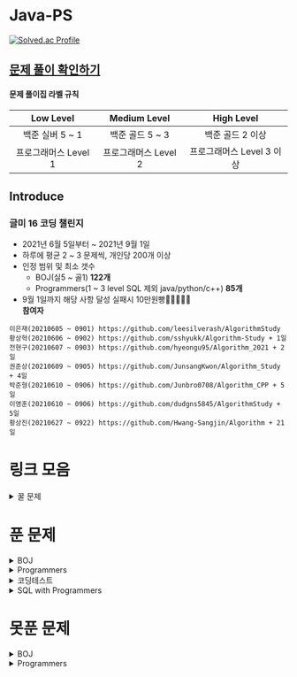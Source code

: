# Java-PS

[![Solved.ac Profile](http://mazassumnida.wtf/api/v2/generate_badge?boj=dudqja8847)](https://solved.ac/dudqja8847/)  

## [문제 풀이 확인하기](https://github.com/Sinlicon-Valley/Algorithm2021/issues)
#### 문제 풀이집 라벨 규칙
| Low Level | Medium Level | High Level |
|:------:|:------:|:------:|
|백준 실버 5 ~ 1|백준 골드 5 ~ 3|백준 골드 2 이상|
|프로그래머스 Level 1|프로그래머스 Level 2|프로그래머스 Level 3 이상|

## Introduce
### 글미 16 코딩 챌린지
- 2021년 6월 5일부터 ~ 2021년 9월 1일  
- 하루에 평균 2 ~ 3 문제씩, 개인당 200개 이상
- 인정 범위 및 최소 갯수
  - BOJ(실5 ~ 골1) **122개**  
  - Programmers(1 ~ 3 level SQL 제외 java/python/c++) **85개**  
- 9월 1일까지 해당 사항 달성 실패시 10만원빵🤲🤲🤲🤲🤲  
**참여자**  
```이영범(20210605 ~ 0901) https://github.com/Sinlicon-Valley/Algorithm2021  
이은재(20210605 ~ 0901) https://github.com/leesilverash/AlgorithmStudy  
황상혁(20210606 ~ 0902) https://github.com/sshyukk/Algorithm-Study + 1일  
전현구(20210607 ~ 0903) https://github.com/hyeongu95/Algorithm_2021 + 2일  
권준상(20210609 ~ 0905) https://github.com/JunsangKwon/Algorithm_Study + 4일  
박준형(20210610 ~ 0906) https://github.com/Junbro0708/Algorithm_CPP + 5일  
이영훈(20210610 ~ 0906) https://github.com/dudgns5845/AlgorithmStudy + 5일  
황상진(20210627 ~ 0922) https://github.com/Hwang-Sangjin/Algorithm + 21일  
```

# 링크 모음
<details>
    <summary>꿀 문제</summary>
    문제추천 https://github.com/tony9402/baekjoon/blob/main/picked.md
</details>

# 푼 문제
<details>
    <summary>BOJ</summary>

|    문제     |       제목        |                   유형                   | 비고  |
|:---------:|:---------------:|:--------------------------------------:|:---:|
| BOJ 1003  |     피보나치 함수     |                   DP                   |  ⁉  |
| BOJ 1010  |      다리 놓기      |                   DP                   ||
| BOJ 1026  |       보물        |                Sorting                 ||
| BOJ 1051  |     숫자 정사각형     |         Implement, Brute Force         ||
| BOJ 1094  |       막대기       |             Binary Search              ||
| BOJ 1158  |     요세푸스 문제     |                 Queue                  ||
| BOJ 1197  |    최소 스패닝 트리    |        MST, Kruskal, Union Find        ||
| BOJ 1292  |    쉽게 푸는 문제     |               Implement                ||
| BOJ 1300  |      K번째 수      |             Binary Search              ||
| BOJ 1302  |      베스트셀러      |             Hash Set & Map             ||
| BOJ 1389  | 케빈 베이컨의 6단계 법칙  |          Floyd Warshall, BFS           ||
| BOJ 1406  |       에디터       |                 Stack                  ||
| BOJ 1439  |       뒤집개       |                 Greedy                 ||
| BOJ 1461  |       도서관       |                 Greedy                 ||
| BOJ 1463  |       뒤집개       |                   DP                   | 💦  |
| BOJ 1475  |       방번호       |               Implement                ||
| BOJ 1504  |    특정한 최단 경로    |            Graph, Dijkstra             ||
| BOJ 1520  |      내리막길       |             Graph, DP, DFS             ||
| BOJ 1620  | 나는야 포켓몬 마스터 이다솜 |                HashMap                 ||
| BOJ 1655  |    가운데를 말해요     |             Priority Queue             ||
| BOJ 1697  |      숨바꼭질       |                  BFS                   ||
| BOJ 1744  |      수 묶기       |                 Greedy                 ||
| BOJ 1753  |      최단경로       |        Dijkstra, Priority Queue        ||
| BOJ 1759  |     암호 만들기      |       Combination, Backtracking        ||
| BOJ 1874  |      스택 수열      |                 Stack                  ||
| BOJ 1904  |      01타일       |                   DP                   ||
| BOJ 1916  |    최소비용 구하기     |        Dijkstra, Priority Queue        ||
| BOJ 1920  |      수 찾기       |             Binary Search              ||
| BOJ 1926  |       그림        |                  BFS                   ||
| BOJ 1927  |      최소 힙       |             Priority Queue             ||
| BOJ 1931  |     회의실 배정      |                 Greedy                 ||
| BOJ 1946  |      신입사원       |                 Greedy                 ||
| BOJ 1966  |    프린터 Queue    |         Queue, Priority Queue          ||
| BOJ 1976  |      여행가자       |               Graph, BFS               ||
| BOJ 1987  |       알파벳       |                  DFS                   ||
| BOJ 1991  |      트리 순회      |                  Tree                  ||
| BOJ 2109  |      순회강연       |                 Greedy                 ||
| BOJ 2164  |      카드 2       |                 Queue                  ||
| BOJ 2174  |    로봇 시뮬레이션     |               Simulation               ||
| BOJ 2212  |       센서        |                 Greedy                 ||
| BOJ 2407  |       조합        |            Combination, DP             ||
| BOJ 2457  |     공주님의 정원     |                 Greedy                 | 💦  |
| BOJ 2493  |        탑        |                 Stack                  ||
| BOJ 2563  |       색종이       |               Implement                ||
| BOJ 2564  |       경비원       |               Implement                ||
| BOJ 2573  |       빙산        |         Graph, BFS, Implement          ||
| BOJ 2577  |     숫자의 개수      |                 String                 ||
| BOJ 2578  |       빙고        |               Implement                ||
| BOJ 2583  |     영역 구하기      |                  BFS                   ||
| BOJ 2609  |  최대공약수와 최소공배수   |          Math, Number Theory           ||
| BOJ 2644  |      촌수계산       |                  BFS                   ||
| BOJ 2696  |     중앙값 구하기     |             Priority Queue             ||
| BOJ 2776  |       암기왕       |             Hash Set & Map             ||
| BOJ 2799  |      블라인드       |               Implement                ||
| BOJ 2839  |      설탕배달       |                   DP                   ||
| BOJ 2847  |   게임을 만든 동준이    |                 Greedy                 ||
| BOJ 2947  |      나무조각       |               Simulation               ||
| BOJ 2960  |   에라토스테네스의 체    |               Implement                ||
| BOJ 3055  |       탈출        |                  BFS                   ||
| BOJ 3107  |      IPv6       |           Implement, String            ||
| BOJ 3190  |        뱀        |               Implement                ||
| BOJ 3425  |       고스택       |            Implement, Stack            ||
| BOJ 4179  |       불!        |                  BFS                   ||
| BOJ 4358  |       생태학       |             Hash Set & Map             ||
| BOJ 4796  |       캠핑        |                 Greedy                 ||
| BOJ 4963  |      섬의 개수      |                  BFS                   ||
| BOJ 5397  |       키로거       |                 Stack                  ||
| BOJ 5430  |       AC        |               Implement                ||
| BOJ 5567  |       결혼식       |      Implement, Graph Search, BFS      ||
| BOJ 5972  |      택배 배송      | Graph Search, Dijkstra, Priority Queue ||
| BOJ 6593  |      상범 빌딩      |               Graph, BFS               ||
| BOJ 6603  |       로또        |       Combination, Backtracking        ||
| BOJ 7576  |       토마토       |                  BFS                   ||
| BOJ 7562  |     나이트의 이동     |                  BFS                   ||
| BOJ 7785  |    회사에 있는 사람    |                HashSet                 ||
| BOJ 8979  |       올림픽       |               Implement                ||
| BOJ 9184  |    신나는 함수 실행    |                   DP                   ||
| BOJ 9461  |     파도반 수열      |                   DP                   ||
| BOJ 9625  |      BABBA      |                   DP                   ||
| BOJ 9663  |     N-Queen     |              Backtracking              | 💦  |
| BOJ 9935  |     문자열 폭발      |             String, Stack              ||
| BOJ 10026 |      적록색약       |                  BFS                   ||
| BOJ 10157 |      자리배정       |               Implement                ||
| BOJ 10807 |      개수 세기      |               Implement                ||
| BOJ 10814 |   나이순 Sorting   |                Sorting                 ||
| BOJ 10816 |     숫자 카드2      |                HashMap                 ||
| BOJ 10828 |      Stack      |                 Stack                  ||
| BOJ 10845 |      Queue      |                 Queue                  ||
| BOJ 10972 |      다음 순열      |              Permutation               ||
| BOJ 10973 |      이전 순열      |              Permutation               ||
| BOJ 11047 |      동전 0       |                 Greedy                 ||
| BOJ 11279 |      최대 힙       |             Priority Queue             ||
| BOJ 11286 |      절댓값 힙      |             Priority Queue             ||
| BOJ 11399 |       ATM       |                 Greedy                 ||
| BOJ 11403 |      경로 찾기      |             Floyd Warshall             ||
| BOJ 11404 |      플로이드       |             Floyd Warshall             ||
| BOJ 11501 |       주식        |                 Greedy                 ||
| BOJ 11650 |     좌표 정렬하기     |                Sorting                 ||
| BOJ 11651 |    좌표 정렬하기2     |                Sorting                 ||
| BOJ 11724 |    연결 요소의 개수    |                  BFS                   ||
| BOJ 11866 |    요세푸스 문제 0    |                 Queue                  ||
| BOJ 13164 |     행복 유치원      |                 Greedy                 ||
| BOJ 13305 |       주유소       |                 Greedy                 | 💦  |
| BOJ 13335 |       트럭        |         Implement, Simulation          ||
| BOJ 13414 |      수강신청       |             Hash Set & Map             ||
| BOJ 14500 |      테트로미노      |         Brute Force, Implement         ||
| BOJ 14503 |     로봇 청소기      |         Implement, Simulation          ||
| BOJ 14719 |       빗물        |         Implement, Simulation          ||
| BOJ 14923 |      미로탈출       |               BFS, Graph               ||
| BOJ 14940 |     쉬운 최단거리     |               Graph, BFS               ||
| BOJ 15649 |     N과 M(1)     |              Backtracking              ||
| BOJ 15650 |     N과 M(2)     |              Backtracking              ||
| BOJ 15651 |     N과 M(3)     |              Backtracking              ||
| BOJ 15652 |     N과 M(4)     |              Backtracking              ||
| BOJ 15654 |     N과 M(5)     |              Backtracking              ||
| BOJ 15655 |     N과 M(6)     |              Backtracking              ||
| BOJ 15656 |     N과 M(7)     |              Backtracking              ||
| BOJ 15657 |     N과 M(8)     |              Backtracking              ||
| BOJ 15663 |     N과 M(9)     |              Backtracking              ||
| BOJ 15664 |    N과 M(10)     |              Backtracking              ||
| BOJ 15665 |    N과 M(11)     |              Backtracking              ||
| BOJ 15666 |    N과 M(12)     |              Backtracking              ||
| BOJ 15686 |      치킨 배달      |               Implement                | 👍  |
| BOJ 15903 |    카드 합체 놀이     |         Greedy, Priority Queue         ||
| BOJ 11652 |       카드        |              Brute Force               ||
| BOJ 17219 |     비밀번호 찾기     |                HashMap                 ||
| BOJ 17298 |       오큰수       |                 Stack                  | 💦  |
| BOJ 17478 |   재귀함수가 뭔가요?    |          Recursion, Implement          ||
| BOJ 18352 |  특정 거리의 도시 찾기   |             Dijkstra, BFS              ||
| BOJ 18405 |     경쟁적 점염      |         Implement, BFS, Graph          ||

</details>

<details>
    <summary>Programmers</summary>

| 문제 | 제목 | 유형 | 비고 |
|:------:|:------:|:------:|:------:|
|Programmers|기능 개발|Stack, Queue||
|Programmers|다리를 지나는 트럭|Queue||
|Programmers|프린터|Queue||
|Programmers|주식가격|Stack, Queue||
|Programmers|K번째 수|Sorting||
|Programmers|포켓몬|HashSet||
|Programmers|크레인 인형뽑기 게임|Stack, Implement|2019 카카오 개발자 겨울 인턴십|
|Programmers|신규 아이디 추천|String, Implement|2021 KAKAO BLIND RECRUITMENT|
|Programmers|완주하지 못한 선수|HashMap||
|Programmers|가운데 글자 가져오기|String||
|Programmers|키패드 누르기|Implement|2020 카카오 인턴십|
|Programmers|모의고사|Brute Force, Implement||
|Programmers|로또의 최고 순위와 최저 순위|Implement|2021 Dev-Matching: 웹 백엔드 개발자(상반기)|
|Programmers|내적|Implement|월간 코드 챌린지 시즌1|
|Programmers|실패율|Implement, Sorting|2019 KAKAO BLIND RECRUITMENT|
|Programmers|2016|Implement||
|Programmers|두 개 뽑아서 더하기|HashSet|월간 코드 챌린지 시즌1|
|Programmers|비밀지도|Implement|2018 KAKAO BLIND RECRUITMENT|
|Programmers|진법 뒤집기|Implement|월간 코드 챌린지 시즌 1|
|Programmers|음양 더하기|Implement|월간 코드 챌린지 시즌 2|
|Programmers|예산|Greedy|Summer/Winter Coding(~2018)|
|Programmers|체육복|Greedy||
|Programmers|약수의 개수와 덧셈|Implement|월간 코드 챌린지 시즌 2|
|Programmers|같은 숫자는 싫어|Implement||
|Programmers|하샤드 수|Implement||
|Programmers|나누어 떨어지는 숮자 배열|Implement||
|Programmers|두 정수 사이의 합|Implement||
|Programmers|오픈채팅방|HashMap, Implement|2019 KAKAO BLIND RECRUITMENT|
|Programmers|다트게임|String, Implement|2018 KAKAO BLIND RECRUITMENT|
|Programmers|서울에서 김서방 찾기|Implement||
|Programmers|String 내 p와 y의 개수|Implement||
|Programmers|수박수박수박수박수박수?|Implement||
|Programmers|문자열을 정수로 바꾸기|Implement||
|Programmers|이상한 문자 만들기|Implement||
|Programmers|직사각형 별찍기|Implement||
|Programmers|콜라츠 추측|Implement||
|Programmers|x만큼 간격이 있는 n개의 숫자|Implement||
|Programmers|짝수와 홀수|Implement||
|Programmers|행렬의 덧셈|Implement||
|Programmers|평균 구하기|Implement||
|Programmers|정수 제곱근 판별|Implement||
|Programmers|더 맵게|Priority Queue||
|Programmers|게임 맵 최단거리|BFS|찾아라 프로그래밍 마에스터|
|Programmers|프린터|Queue, Implement||
|Programmers|카카오프렌즈 컬러링북|BFS|2017 카카오코드 예선|
|Programmers|프렌즈4블록|Implement, Brute Force|2018 KAKAO BLIND RECRUITMENT|
|Programmers|올바른 괄호|Stack||
|Programmers|땅따먹기|DP||
|Programmers|타겟 넘버|DFS||
|Programmers|카펫|Brute Force, Implement||
|Programmers|가장 큰 수|Greedy, Implement|
|Programmers|전화번호 목록|Hash||
|Programmers|네트워크|BFS, Graph||
|Programmers|짝지어 제거하기|Stack|2017 팁스타운|
|Programmers|메뉴 리뉴얼|HashMap, Combination|2021 KAKAO BLIND RECRUITMENT|
|Programmers|124 나라의 숫자|Implement||
|Programmers|JadenCase 문자열 만들기|Implement||
|Programmers|큰 수 만들기|Implement||
|Programmers|배달|Dijkstra, BFS|Summer/Winter Coding(~2018)|
|Programmers|파일명 정렬|String, Implement|2018 KAKAO BLIND RECRUITMENT|
|Programmers|2개 이하로 다른 비트|String, Implement|월간 코드 챌린지 시즌2|
|Programmers|부족한 금액 계산하기|Implement|위클리 챌린지 1주차|
|Programmers|최솟값 만들기|Implement||
|Programmers|정수 내림차순으로 배치하기|Implement||
|Programmers|최댓값과 최솟값|Implement||
|Programmers|N개의 최소공배수|Math, Number Theory||
|Programmers|최대공약수와 최소공배수|Math, Number Theory||
|Programmers|약수의 합|Math, Number Theory||
|Programmers|소수 찾기|Math, Number Theory||
|Programmers|문자열 내 마음대로 정렬하기|Implement||
|Programmers|숫자 문자열과 영단어|Implement, String||
|Programmers|문자열 내림차순으로 배치하기|Implement, String||
|Programmers|시저암호|Implement||
|Programmers|상호평가|Implement|위클리 챌린지 2주차|
|Programmers|직업군 추천하기|Implement|위클리 챌린지 4주차|
|Programmers|영어 끝말잇기|Hash Set & Map|Summer/Winter Coding(~2018)|
|Programmers|광고 삽입|Simulation|2021 KAKAO BLIND RECRUITMENT|
|Programmers|방문 길이|Simulation|Summer/Winter Coding(~2018)|
|Programmers|문자열 압축|String, Implement|2020 KAKAO BLIND RECRUITMENT|
|Programmers|입실 퇴실|Simulation|위클리 챌린지 7주차|
|Programmers|순위 검색|Bit Masking|2021 KAKAO BLIND RECRUITMENT|
|Programmers|최소 직사각형|Implement|위클리 챌린지 8주차|
|Programmers|복서 정렬하기|Implement|위클리 챌린지 6주차|
|Programmers|모음사전|DP|위클리 챌린지 8주차|
|Programmers|피로도|DFS|위클리 챌린지 12주차|

</details>

<details>
    <summary>코딩테스트</summary>

| 문제 | 제목 | 유형 | 비고 |
|:------:|:------:|:------:|:------:|
|N**|Merge & Branch|Implement||
|N**|공격준비|Greedy||
|N**|갈등|Permutation||

</details>

<details>
    <summary>SQL with Programmers</summary>

| 문제 | 제목 | 유형 | 비고 |
|:------:|:------:|:------:|:------:|
|Programmers|모든 레코드 조회하기|SELECT||
|Programmers|역순 정렬하기|SELECT, ORDER BY DESC||

</details>

# 못푼 문제

<details>
    <summary>BOJ</summary>

| 문제 | 제목 | 유형 | 비고 |
|:------:|:------:|:------:|:------:|
|BOJ 1359|복권|Bit Masking||
|BOJ 2468|안전영역|BFS||
|BOJ 15683|감시|Simulation||

</details>
<details>
    <summary>Programmers</summary>

<!-- summary 아래 한칸 공백 두고 내용 삽입 -->

</details>


